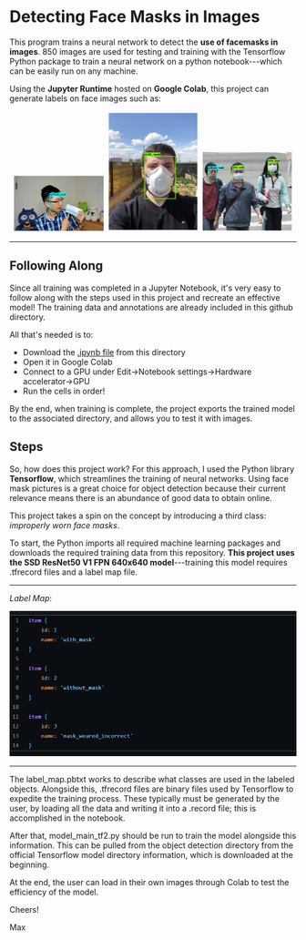 
# Detecting Face Masks in Images

This program trains a neural network to detect the **use of facemasks in images**. 850 images are used for testing and training with the Tensorflow Python package to train a neural network on a python notebook---which can be easily run on any machine. 

Using the **Jupyter Runtime** hosted on **Google Colab**, this project can generate labels on face images such as: 

<p float="left" align="middle" display="flex" align-items="center">
	 <img src="https://github.com/max-wild/Mask-Object-Detection/raw/main/products/detect3.png" width="32%"/>
	 <img src="https://github.com/max-wild/Mask-Object-Detection/raw/main/products/detect1.png" width="32%"/>
	 <img src="https://github.com/max-wild/Mask-Object-Detection/raw/main/products/detect2.png" width="32%"/> 
</p>
<hr>

## Following Along

Since all training was completed in a Jupyter Notebook, it's very easy to follow along with the steps used in this project and recreate an effective model! The training data and annotations are already included in this github directory.

All that's needed is to:

 - Download the [.ipynb file](https://github.com/max-wild/Mask-Object-Detection/raw/main/mask_obj_detection.ipynb) from this directory
 - Open it in Google Colab
 - Connect to a GPU under Edit->Notebook settings->Hardware accelerator->GPU
 - Run the cells in order!

By the end, when training is complete, the project exports the trained model to the associated directory, and allows you to test it with images. 

## Steps

So, how does this project work? For this approach, I used the Python library **Tensorflow**, which streamlines the training of neural networks. Using face mask pictures is a great choice for object detection because their current relevance means there is an abundance of good data to obtain online. 

This project takes a spin on the concept by introducing a third class: *improperly worn face masks*.  

To start, the Python imports all required machine learning packages and downloads the required training data from this repository. **This project uses the SSD ResNet50 V1 FPN 640x640 model**---training this model requires .tfrecord files and a label map file. 

<hr>

*Label Map*:

<p>
<img src="https://github.com/max-wild/Mask-Object-Detection/raw/main/products/label_map.png">
</p>
<hr>

The label_map.pbtxt works to describe what classes are used in the labeled objects. Alongside this, .tfrecord files are binary files used by Tensorflow to expedite the training process. These typically must be generated by the user, by loading all the data and writing it into a .record file; this is accomplished in the notebook.

After that, model_main_tf2.py should be run to train the model alongside this information. This can be pulled from the object detection directory from the official Tensorflow model directory information, which is downloaded at the beginning.

At the end, the user can load in their own images through Colab to test the efficiency of the model.

Cheers!

Max
